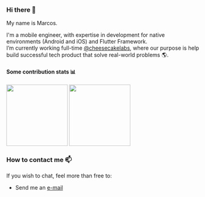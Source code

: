 ### Hi there 👋

My name is Marcos.

I'm a mobile engineer, with expertise in development for native environments (Android and iOS) and Flutter Framework.<br>
I’m currently working full-time [@cheesecakelabs](https://github.com/cheesecakelabs), where our purpose is help build successful tech product that solve real-world problems 🌎.
<!-- 
### Learning 🌱 
- Playing with [Rust](https://www.rust-lang.org/) - goal is dive more into low(er) level and strengthen fundamentals
- Exploring [FRP](https://en.wikipedia.org/wiki/Functional_reactive_programming#:~:text=Functional%20reactive%20programming%20(FRP)%20is,map%2C%20reduce%2C%20filter) and considering learning [Haskell](https://www.haskell.org/) to go deeper into the functional side of things
- Playing and building projects with SwiftUI and Combine

### Open source 🔓 🌎
I love contributing to open-source, which I've been trying to do more over time.<br>
Most part of my work and contributions are written in [Swift](https://swift.org/), which is a great programming language, backed by a great community of developers that I'm proud of being part.
if you rely on any of my open source work, don't shy away from opening an issue, requesting a feature or helping me out as you can, all contributions are highlhy welcome. -->

#### Some contribution stats 📊
<a href="#"><img height="160px" src="https://github-readme-stats.vercel.app/api?username=mvnthomaz&count_private=true&show_icons=true" /></a>
<a href="#"><img height="160px" src="https://github-readme-stats.vercel.app/api/top-langs/?username=mvnthomaz&layout=compact" /></a>

### How to contact me 📫 
If you wish to chat, feel more than free to:
- Send me an [e-mail](mvnthomaz@gmail.com)


<!-- 
**mvnthomaz/mvnthomaz** is a ✨ _special_ ✨ repository because its `README.md` (this file) appears on your GitHub profile.

Here are some ideas to get you started:

- 🔭 I’m currently working on ...
- 🌱 I’m currently learning ...
- 👯 I’m looking to collaborate on ...
- 🤔 I’m looking for help with ...
- 💬 Ask me about ...
- 📫 How to reach me: ...
- 😄 Pronouns: ...
- ⚡ Fun fact: ...
 -->
